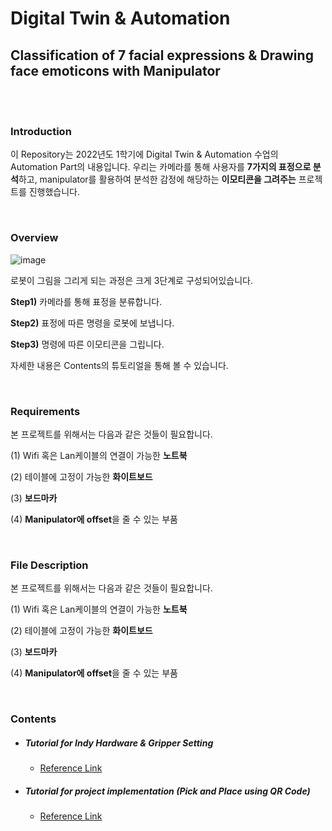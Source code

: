 

# Digital Twin & Automation
## Classification of 7 facial expressions & Drawing face emoticons with Manipulator

<br/><br/>
### Introduction
이 Repository는 2022년도 1학기에 Digital Twin & Automation 수업의 Automation Part의 내용입니다.
우리는 카메라를 통해 사용자를 **7가지의 표정으로 분석**하고, manipulator를 활용하여 분석한 감정에 해당하는 **이모티콘을 그려주는** 프로젝트를 진행했습니다.

<br/>

### Overview
![image](https://user-images.githubusercontent.com/84506968/176113683-1203b68f-0ffd-4453-8deb-4568e05cae64.png)

로봇이 그림을 그리게 되는 과정은 크게 3단계로 구성되어있습니다.

**Step1)** 카메라를 통해 표정을 분류합니다.

**Step2)** 표정에 따른 명령을 로봇에 보냅니다.

**Step3)** 명령에 따른 이모티콘을 그립니다.

자세한 내용은 Contents의 튜토리얼을 통해 볼 수 있습니다.

<br/>

### Requirements
본 프로젝트를 위해서는 다음과 같은 것들이 필요합니다.

(1) Wifi 혹은 Lan케이블의 연결이 가능한 **노트북**

(2) 테이블에 고정이 가능한 **화이트보드**

(3) **보드마카**

(4) **Manipulator에 offset**을 줄 수 있는 부품 

<br/>

### File Description

본 프로젝트를 위해서는 다음과 같은 것들이 필요합니다.

(1) Wifi 혹은 Lan케이블의 연결이 가능한 **노트북**

(2) 테이블에 고정이 가능한 **화이트보드**

(3) **보드마카**

(4) **Manipulator에 offset**을 줄 수 있는 부품 

<br/>

### Contents
* ##### Tutorial for Indy Hardware & Gripper Setting
  * [Reference Link](https://github.com/Yjinsu/Digital_Twin_and_Automation/blob/main/Project%232/md_files/Tutorial%20-%20Manipulator%20INDY-10%20%26%20Gripper%20VGC10.md)


* ##### Tutorial for project implementation (Pick and Place using QR Code)
  * [Reference Link](https://github.com/Yjinsu/Digital_Twin_and_Automation/blob/main/Project%232/md_files/Tutorial%20-%20%EC%9A%B0%ED%8E%B8%20%EB%B6%84%EB%A5%98%20%EA%B3%B5%EC%A0%95%20(Pick%20%26%20Place%20using%20QR%20Code).md)

